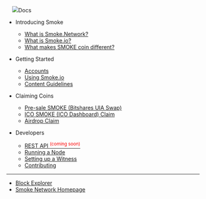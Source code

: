 <img style="max-width:200px; margin-left:15px" src='/_media/smoke.svg' /><span>Docs</span>

* Introducing Smoke

  * [What is Smoke.Network?](/)
  * [What is Smoke.io?](whatissmokeio.md)
  * [What makes SMOKE coin different?](smokecoindifferent.md)

* Getting Started

  * [Accounts](accounts.md)
  * [Using Smoke.io](usingsmokeio.md)
  * [Content Guidelines](contentguidelines.md)

* Claiming Coins

  * [Pre-sale SMOKE (Bitshares UIA Swap)](bitsharesclaim.md)
  * [ICO SMOKE (ICO Dashboard) Claim](icoclaim.md)
  * [Airdrop Claim](airdropclaim.md)

* Developers

  * [REST API <sup style="color:red">(coming soon)<sup>](restapi.md)
  * [Running a Node](node.md)
  * [Setting up a Witness](witness.md)
  * [Contributing](contributing.md)

---

* [Block Explorer](https://explore.smoke.io)
* [Smoke Network Homepage](https://smoke.network)
